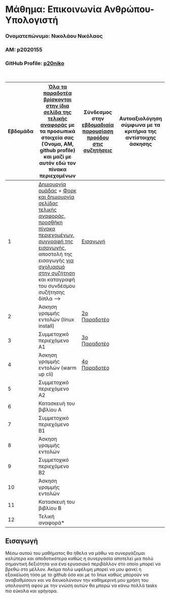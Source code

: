 # Μάθημα: Επικοινωνία Ανθρώπου-Υπολογιστή

### Ονοματεπώνυμο: Νικολάου Νικόλαος  
### ΑΜ: p2020155  
### GitHub Profile: [p20niko](https://github.com/p20niko)  
<br />


| Εβδομάδα | [Όλα τα παραδοτέα βρίσκονται στην ίδια σελίδα της τελικής αναφοράς](https://courses-ionio.github.io/help/deliverables/) με τα προσωπικά στοιχεία σας (Όνομα, ΑΜ, github profile) και μαζί με αυτόν εδώ τον πίνακα περιεχομένων | Σύνδεσμος στην [εβδομαδιαία παρουσίαση προόδου στις συζητήσεις](https://github.com/courses-ionio/help/discussions/categories/show-and-tell) | Αυτοαξιολόγηση σύμφωνα με τα κριτήρια της αντίστοιχης άσκησης |
| --- | --- | --- | --- |
| 1 |  [Δημιουργία ομάδας](https://github.com/courses-ionio/hci/discussions/1794) + [Φορκ και δημιουργία σελίδας τελικής αναφοράς](https://courses-ionio.github.io/help/guide/), [προσθήκη πίνακα περιεχομένων](https://raw.githubusercontent.com/courses-ionio/hci/master/README.md), [συγγραφή της εισαγωγής](https://courses-ionio.github.io/help/intro/), αποστολή της εισαγωγής [για σχολιασμό στην συζήτηση](https://github.com/courses-ionio/help/discussions/categories/show-and-tell) και καταγραφή του συνδέσμου συζήτησης δίπλα --> | [Εισαγωγή](https://github.com/courses-ionio/help/discussions/919) | |
| 2 | Άσκηση γραμμής εντολών (linux install) |[2o Παραδοτέο](https://github.com/courses-ionio/help/discussions/1384) | |
| 3 | Συμμετοχικό περιεχόμενο A1 |[3o Παραδοτέο](https://github.com/courses-ionio/help/discussions/1209) | | 
| 4 | Άσκηση γραμμής εντολών (warm up cli) |[4o Παραδοτέο](https://github.com/courses-ionio/help/discussions/1388) | |
| 5 | Συμμετοχικό περιεχόμενο A2 | | |
| 6 | Κατασκευή του βιβλίου Α | | |
| 7 | Συμμετοχικό περιεχόμενο B1 | | |
| 8 | Άσκηση γραμμής εντολών | | |
| 9 | Συμμετοχικό περιεχόμενο B2 | | |
| 10 | Άσκηση γραμμής εντολών | | |
| 11 | Κατασκευή του βιβλίου Β | | |
| 12 | Τελική αναφορά* | | |

## Εισαγωγή 
Μέσω αυτού του μαθήματος θα ήθελα να μάθω να συνεργάζομαι καλύτερα και αποδοτικότερα καθώς η συνεργασία αποτελεί μια πολύ σημαντική δεξιότητα για ένα εργασιακό περιβάλλον στο οποίο μπορεί να βρεθώ στο μέλλον. Ακόμα πολύ ωφέλιμη μπορεί να μου φανεί η εξοικείωση τόσο με το github όσο και με το linux καθώς μπορούν να αναβαθμίσουν και να διευκολύνουν την καθημερινή μου χρήση του υπολογιστή αφού με την γνώση αυτών θα μπορώ να κάνω πολλά tasks πιο εύκολα και γρήγορα.
